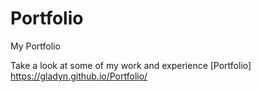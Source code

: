 # Portfolio
My Portfolio

Take a look at some of my work and experience 
[Portfolio] https://gladyn.github.io/Portfolio/